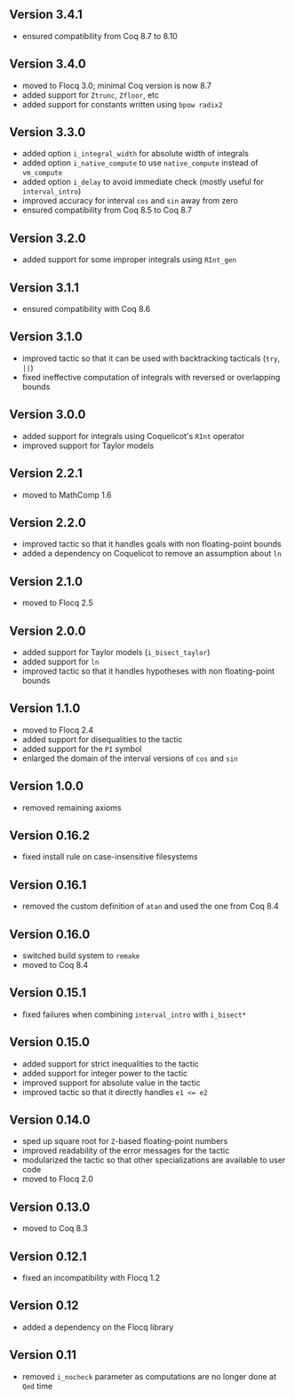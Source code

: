 Version 3.4.1
-------------

* ensured compatibility from Coq 8.7 to 8.10

Version 3.4.0
-------------

* moved to Flocq 3.0; minimal Coq version is now 8.7
* added support for `Ztrunc`, `Zfloor`, etc
* added support for constants written using `bpow radix2`

Version 3.3.0
-------------

* added option `i_integral_width` for absolute width of integrals
* added option `i_native_compute` to use `native_compute` instead of `vm_compute`
* added option `i_delay` to avoid immediate check (mostly useful for `interval_intro`)
* improved accuracy for interval `cos` and `sin` away from zero
* ensured compatibility from Coq 8.5 to Coq 8.7

Version 3.2.0
-------------

* added support for some improper integrals using `RInt_gen`

Version 3.1.1
-------------

* ensured compatibility with Coq 8.6

Version 3.1.0
-------------

* improved tactic so that it can be used with backtracking tacticals (`try`, `||`)
* fixed ineffective computation of integrals with reversed or overlapping bounds

Version 3.0.0
-------------

* added support for integrals using Coquelicot's `RInt` operator
* improved support for Taylor models

Version 2.2.1
-------------

* moved to MathComp 1.6

Version 2.2.0
-------------

* improved tactic so that it handles goals with non floating-point bounds
* added a dependency on Coquelicot to remove an assumption about `ln`

Version 2.1.0
-------------

* moved to Flocq 2.5

Version 2.0.0
-------------

* added support for Taylor models (`i_bisect_taylor`)
* added support for `ln`
* improved tactic so that it handles hypotheses with non floating-point bounds

Version 1.1.0
-------------

* moved to Flocq 2.4
* added support for disequalities to the tactic
* added support for the `PI` symbol
* enlarged the domain of the interval versions of `cos` and `sin`

Version 1.0.0
-------------

* removed remaining axioms

Version 0.16.2
--------------

* fixed install rule on case-insensitive filesystems

Version 0.16.1
--------------

* removed the custom definition of `atan` and used the one from Coq 8.4

Version 0.16.0
--------------

* switched build system to `remake`
* moved to Coq 8.4

Version 0.15.1
--------------

* fixed failures when combining `interval_intro` with `i_bisect*`

Version 0.15.0
--------------

* added support for strict inequalities to the tactic
* added support for integer power to the tactic
* improved support for absolute value in the tactic
* improved tactic so that it directly handles `e1 <= e2`

Version 0.14.0
--------------

* sped up square root for `Z`-based floating-point numbers
* improved readability of the error messages for the tactic
* modularized the tactic so that other specializations are available to user code
* moved to Flocq 2.0

Version 0.13.0
--------------

* moved to Coq 8.3

Version 0.12.1
--------------

* fixed an incompatibility with Flocq 1.2

Version 0.12
------------

* added a dependency on the Flocq library

Version 0.11
------------

* removed `i_nocheck` parameter as computations are no longer done at `Qed` time
